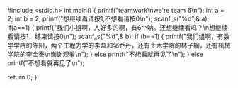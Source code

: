 #include <stdio.h>
int main() {
    printf("teamwork\nwe're team 6\n");
        int a = 2;
    int b = 2;
    printf("想继续看请按1,不想看请按0\n");
        scanf_s("%d",& a);
    if(a==1)
    {
    printf("我们小组啊，人好多的啊，有6个呐。还想继续看吗？\n想继续看请按1，结束请按0\n");
        scanf_s("%d",& b);
        if (b==1)
          {
          printf("我们组啊，有数学学院的陈阳，两个工程力学的李盈和邹乔丹，还有土木学院的林子榆，还有机械学院的李金泰\n谢谢观看\n");
          }
        else
          printf("不想看就再见了\n");
              }
   else
   printf("不想看就再见了\n");

   return 0;
}
